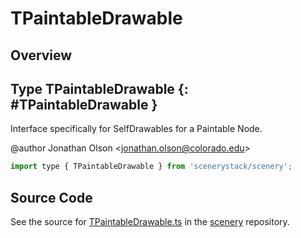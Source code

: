 # TPaintableDrawable

## Overview



## Type TPaintableDrawable {: #TPaintableDrawable }


Interface specifically for SelfDrawables for a Paintable Node.

@author Jonathan Olson &lt;jonathan.olson@colorado.edu&gt;

```js
import type { TPaintableDrawable } from 'scenerystack/scenery';
```




## Source Code

See the source for [TPaintableDrawable.ts](https://github.com/phetsims/scenery/blob/main/js/display/drawables/TPaintableDrawable.ts) in the [scenery](https://github.com/phetsims/scenery) repository.
